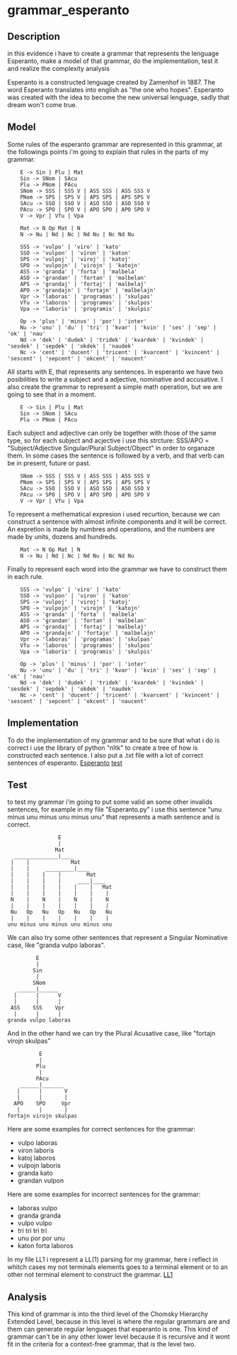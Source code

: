 # grammar_esperanto
## Description
in this evidence i have to create a grammar that represents the lenguage Esperanto, make a model of that grammar, do the implementation, test it and realize the complexity analysis

Esperanto is a constructed lenguage created by Zamenhof in 1887. The word Esperanto translates into english as "the one who hopes". Esperanto was created with the idea to become the new universal lenguage, sadly that dream won't come true. 

## Model
Some rules of the esperanto grammar are represented in this grammar, at the followings points i'm going to explain that rules in the parts of my grammar. 
```
    E -> Sin | Plu | Mat
    Sin -> SNom | SAcu
    Plu -> PNom | PAcu
    SNom -> SSS | SSS V | ASS SSS | ASS SSS V
    PNom -> SPS | SPS V | APS SPS | APS SPS V
    SAcu -> SSO | SSO V | ASO SSO | ASO SSO V
    PAcu -> SPO | SPO V | APO SPO | APO SPO V
    V -> Vpr | Vfu | Vpa  

    Mat -> N Op Mat | N
    N -> Nu | Nd | Nc | Nd Nu | Nc Nd Nu

    SSS -> 'vulpo' | 'viro' | 'kato'
    SSO -> 'vulpon' | 'viron' | 'katon'
    SPS -> 'vulpoj' | 'viroj' | 'katoj'
    SPO -> 'vulpojn' | 'virojn' | 'katojn'
    ASS -> 'granda' | 'forta' | 'malbela'
    ASO -> 'grandan' | 'fortan' | 'malbelan'
    APS -> 'grandaj' | 'fortaj' | 'malbelaj'
    APO -> 'grandajn' | 'fortajn' | 'malbelajn'
    Vpr -> 'laboras' | 'programas' | 'skulpas'
    Vfu -> 'laboros' | 'programos' | 'skulpos'
    Vpa -> 'laboris' | 'programis' | 'skulpis'

    Op -> 'plus' | 'minus' | 'por' | 'inter'
    Nu -> 'unu' | 'du' | 'tri' | 'kvar' | 'kvin' | 'ses' | 'sep' | 'ok' | 'nau'
    Nd -> 'dek' | 'dudek' | 'tridek' | 'kvardek' | 'kvindek' | 'sesdek' | 'sepdek' | 'okdek' | 'naudek'
    Nc -> 'cent' | 'ducent' | 'tricent' | 'kvarcent' | 'kvincent' | 'sescent' | 'sepcent' | 'okcent' | 'naucent'
```
All starts with E, that represents any sentences. In esperanto we have two posibilities to write a subject and a adjective, nominative and accusative. I also create the grammar to represent a simple math operation, but we are going to see that in a moment.
``` 
    E -> Sin | Plu | Mat
    Sin -> SNom | SAcu
    Plu -> PNom | PAcu
```
Each subject and adjective can only be together with those of the same type, so for each subject and acjective i use this strcture: SSS/APO = "Subject/Adjective Singular/Plural Subject/Object" in order to organaze them. In some cases the sentence is followed by a verb, and that verb can be in present, future or past.
```
    SNom -> SSS | SSS V | ASS SSS | ASS SSS V
    PNom -> SPS | SPS V | APS SPS | APS SPS V
    SAcu -> SSO | SSO V | ASO SSO | ASO SSO V
    PAcu -> SPO | SPO V | APO SPO | APO SPO V
    V -> Vpr | Vfu | Vpa  
```
To represent a methematical expresion i used recurtion, because we can construct a sentence with almost infinite components and it will be correct. An expretion is made by numbres and operations, and the numbers are made by units, dozens and hundreds. 
```
    Mat -> N Op Mat | N
    N -> Nu | Nd | Nc | Nd Nu | Nc Nd Nu
```
Finally to represent each word into the grammar we have to construct them in each rule. 
```
    SSS -> 'vulpo' | 'viro' | 'kato'
    SSO -> 'vulpon' | 'viron' | 'katon'
    SPS -> 'vulpoj' | 'viroj' | 'katoj'
    SPO -> 'vulpojn' | 'virojn' | 'katojn'
    ASS -> 'granda' | 'forta' | 'malbela'
    ASO -> 'grandan' | 'fortan' | 'malbelan'
    APS -> 'grandaj' | 'fortaj' | 'malbelaj'
    APO -> 'grandajn' | 'fortajn' | 'malbelajn'
    Vpr -> 'laboras' | 'programas' | 'skulpas'
    Vfu -> 'laboros' | 'programos' | 'skulpos'
    Vpa -> 'laboris' | 'programis' | 'skulpis'

    Op -> 'plus' | 'minus' | 'por' | 'inter'
    Nu -> 'unu' | 'du' | 'tri' | 'kvar' | 'kvin' | 'ses' | 'sep' | 'ok' | 'nau'
    Nd -> 'dek' | 'dudek' | 'tridek' | 'kvardek' | 'kvindek' | 'sesdek' | 'sepdek' | 'okdek' | 'naudek'
    Nc -> 'cent' | 'ducent' | 'tricent' | 'kvarcent' | 'kvincent' | 'sescent' | 'sepcent' | 'okcent' | 'naucent'
```
## Implementation
To do the implementation of my grammar and to be sure that what i do is correct i use the library of python "nltk" to create a tree of how is constructed each sentence. I also put a .txt file with a lot of correct sentences of esperanto.
[Esperanto](https://github.com/El3Du4Rd0/grammar_esperanto/blob/main/Esperanto.py)
[test](https://github.com/El3Du4Rd0/grammar_esperanto/blob/main/test.txt)
## Test
to test my grammar i'm going to put some valid an some other invalids sentences, for example in my file "Esperanto.py" i use this sentence "unu minus unu minus unu minus unu" that represents a math sentence and is correct. 
```
                E                
                |                 
               Mat               
  ______________|____             
 |    |             Mat          
 |    |     _________|____        
 |    |    |    |        Mat     
 |    |    |    |     ____|____   
 |    |    |    |    |    |   Mat
 |    |    |    |    |    |    |  
 N    |    N    |    N    |    N 
 |    |    |    |    |    |    |  
 Nu   Op   Nu   Op   Nu   Op   Nu
 |    |    |    |    |    |    |  
unu minus unu minus unu minus unu
```
We can also try some other sentences that represent a Singular Nominative case, like "granda vulpo laboras".
```
         E          
         |           
        Sin         
         |           
        SNom        
   ______|______     
  |      |      V   
  |      |      |    
 ASS    SSS    Vpr  
  |      |      |    
granda vulpo laboras
```
And in the other hand we can try the Plural Acusative case, like "fortajn virojn skulpas"
```
          E           
          |            
         Plu          
          |            
         PAcu         
    ______|_______     
   |      |       V   
   |      |       |    
  APO    SPO     Vpr  
   |      |       |    
fortajn virojn skulpas
```
Here are some examples for correct sentences for the grammar:
- vulpo laboras
- viron laboris
- katoj laboros
- vulpojn laboris
- granda kato
- grandan vulpon

Here are some examples for incorrect sentences for the grammar:
- laboras vulpo
- granda granda
- vulpo vulpo
- tri tri tri tri
- unu por por unu
- katon forta laboros

In my file LL1 i represent a LL(1) parsing for my grammar, here i reflect in whitch cases my not terminals elements goes to a terminal element or to an other not terminal element to construct the grammar.
[LL1](https://github.com/El3Du4Rd0/grammar_esperanto/blob/main/LL1.pdf)
## Analysis
This kind of grammar is into the third level of the Chomsky Hierarchy Extended Level, because in this level is where the regular grammars are and them can generate regular lenguages that esperanto is one. This kind of grammar can't be in any other lower level because it is recursive and it wont fit in the criteria for a context-free grammar, that is the level two.
